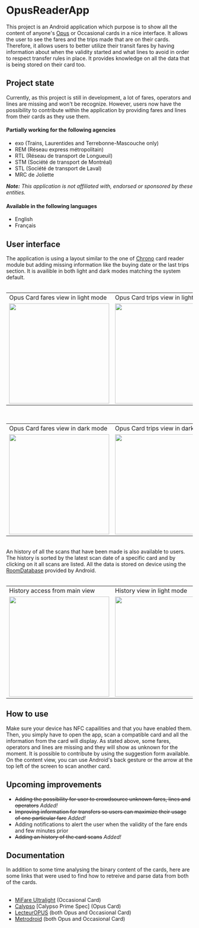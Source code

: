 <h1>OpusReaderApp</h1>
<span>
  This project is an Android application which purpose is to show all the content of anyone's <a href="https://www.artm.quebec/tarification/support-de-titres/opus/" target="_blank">Opus</a> or Occasional cards in a nice interface.
  It allows the user to see the fares and the trips made that are on their cards. Therefore, it allows users to better utilize their transit fares by having information about when the validity started and what lines to avoid in order to respect transfer rules in place.
  It provides knowledge on all the data that is being stored on their card too.
</span>
<h2>Project state</h2>
<span>
  Currently, as this project is still in development, a lot of fares, operators and lines are missing and won't be recognize. However, users now have the possibility to contribute within the application by providing fares and lines from their cards as they use them.
</span>
<br>
<h4>Partially working for the following agencies</h4>
<ul>
  <li>exo (Trains, Laurentides and Terrebonne-Mascouche only)</li>
  <li>REM (Réseau express métropolitain)</li>
  <li>RTL (Réseau de transport de Longueuil)</li>
  <li>STM (Société de transport de Montréal)</li>
  <li>STL (Société de transport de Laval)</li>
  <li>MRC de Joliette</li>
</ul>
<span>
  <em><b>Note:</b> This application is not affiliated with, endorsed or sponsored by these entities.</em>
</span>
<h4>Available in the following languages</h4>
<ul>
  <li>English</li>
  <li>Français</li>
</ul>
<h2>User interface</h2>
<span>
  The application is using a layout similar to the one of <a href="https://play.google.com/store/apps/details?id=quebec.artm.chrono" target="_blank">Chrono</a> card reader module but adding missing information like the buying date or the last trips section.
  It is availible in both light and dark modes matching the system default.
</span>
<br>
<br>
<table>
  <tr>
    <td>Opus Card fares view in light mode</td>
    <td>Opus Card trips view in light mode</td>
    <td>Occasional Card view in light mode</td>
  </tr>
  <tr>
    <td><img src="https://github.com/user-attachments/assets/a2b3fdca-e069-4fa7-af07-dacdd7409fb1" width=270></td>
    <td><img src="https://github.com/user-attachments/assets/70193a0f-b242-434c-b75b-d096c51b946f" width=270></td>
    <td><img src="https://github.com/user-attachments/assets/d3820bfc-a5fd-471f-92d2-4288f9307e40" width=270></td>
  </tr>
</table>
<br>
<table>
  <tr>
    <td>Opus Card fares view in dark mode</td>
    <td>Opus Card trips view in dark mode</td>
    <td>Occasional Card view in dark mode</td>
  </tr>
  <tr>
    <td><img src="https://github.com/user-attachments/assets/c0880f10-8d97-400f-91fa-ba854bd52860" width=270></td>
    <td><img src="https://github.com/user-attachments/assets/df3645c5-c95b-4cab-9f31-c4ed7abd4b78" width=270></td>
    <td><img src="https://github.com/user-attachments/assets/b8800629-2707-470b-b8e0-30fc35489fa6" width=270></td>
  </tr>
</table>
<br>
<span>
  An history of all the scans that have been made is also available to users. The history is sorted by the latest scan date of a specific card and by clicking on it all scans are listed. 
  All the data is stored on device using the <a href="https://developer.android.com/training/data-storage/room" target="_blank">RoomDatabase</a> provided by Android.
</span>
<br>
<br>
<table>
  <tr>
    <td>History access from main view</td>
    <td>History view in light mode</td>
    <td>History view in dark mode</td>
  </tr>
  <tr>
    <td><img src="https://github.com/user-attachments/assets/ad1a19a3-d8e4-489b-ae38-942fbb69c4b5" width=270></td>
    <td><img src="https://github.com/JerPatterson/OpusReaderApp/assets/89818093/6d771217-d257-46e1-b337-1177628c8637" width=270></td>
    <td><img src="https://github.com/JerPatterson/OpusReaderApp/assets/89818093/ea027d94-e513-47b1-b18e-37225c29ccb8" width=270></td>
  </tr>
</table>
<h2>How to use</h2>
<span>
  Make sure your device has NFC capailities and that you have enabled them. Then, you simply have to open the app, scan a compatible card and all the information from the card will display.
  As stated above, some fares, operators and lines are missing and they will show as unknown for the moment. It is possible to contribute by using the suggestion form available. 
  On the content view, you can use Android's back gesture or the arrow at the top left of the screen to scan another card.
</span>
<h2>Upcoming improvements</h2>
<ul>
  <li><strike>Adding the possibility for user to crowdsource unknown fares, lines and operators</strike> <em>Added!</em></li>
  <li><strike>Improving information for transfers so users can maximize their usage of one particular fare</strike> <em>Added!</em></li>
  <li>Adding notifications to alert the user when the validity of the fare ends and few minutes prior</li>
  <li><strike>Adding an history of the card scans</strike> <em>Added!</em></li>
</ul>
<h2>Documentation</h2>
<span>
  In addition to some time analysing the binary content of the cards, here are some links that were used to find how to retreive and parse data from both of the cards.
</span>
<ul>
  <br>
  <li><a href="https://www.nxp.com/docs/en/data-sheet/MF0ICU1.pdf">MiFare Ultralight</a> (Occasional Card)</li>
  <li><a href="https://calypsonet.org/" target="_blank">Calypso</a> [Calypso Prime Spec] (Opus Card)</li>
  <li><a href="https://github.com/etiennedub/LecteurOPUS?tab=readme-ov-file" target="_blank">LecteurOPUS</a> (both Opus and Occasional Card)</li>
  <li><a href="https://github.com/metrodroid/metrodroid/tree/bbd61960b260c314a2c891bd0d54ac96ae654c16" target="_blank">Metrodroid</a> (both Opus and Occasional Card)</li>
</ul>
